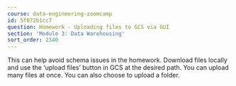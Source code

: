 ```yaml
---
course: data-engineering-zoomcamp
id: 5f072b1cc7
question: Homework - Uploading files to GCS via GUI
section: 'Module 3: Data Warehousing'
sort_order: 2340
---
```


This can help avoid schema issues in the homework. 
Download files locally and use the ‘upload files’ button in GCS at the desired path. You can upload many files at once. You can also choose to upload a folder.

